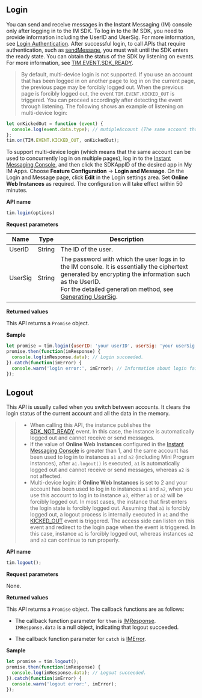 ## Login
You can send and receive messages in the Instant Messaging (IM) console only after logging in to the IM SDK. To log in to the IM SDK, you need to provide information including the UserID and UserSig. For more information, see [Login Authentication](https://intl.cloud.tencent.com/document/product/1047/33517). After successful login, to call APIs that require authentication, such as [sendMessage](https://imsdk-1252463788.file.myqcloud.com/IM_DOC/Web/SDK.html#sendMessage), you must wait until the SDK enters the ready state. You can obtain the status of the SDK by listening on events. For more information, see [TIM.EVENT.SDK_READY](https://imsdk-1252463788.file.myqcloud.com/IM_DOC/Web/module-EVENT.html#.SDK_READY).

>By default, multi-device login is not supported. If you use an account that has been logged in on another page to log in on the current page, the previous page may be forcibly logged out. When the previous page is forcibly logged out, the event `TIM.EVENT.KICKED_OUT` is triggered. You can proceed accordingly after detecting the event through listening. The following shows an example of listening on multi-device login:
```javascript
let onKickedOut = function (event) {
  console.log(event.data.type); // mutipleAccount (The same account that is used to log in on multiple pages on the same device is forcibly logged out.)
};
tim.on(TIM.EVENT.KICKED_OUT, onKickedOut);
```
To support multi-device login (which means that the same account can be used to concurrently log in on multiple pages), log in to the [Instant Messaging Console](https://console.cloud.tencent.com/im), and then click the SDKAppID of the desired app in My IM Apps. Choose **Feature Configuration** -> **Login and Message**. On the Login and Message page, click **Edit** in the Login settings area. Set **Online Web Instances** as required. The configuration will take effect within 50 minutes.

**API name**

```javascript
tim.login(options)
```

**Request parameters**

| Name | Type | Description |
| --------- | -------- | ------------------------------------------------------------ |
| UserID | String | The ID of the user. |
| UserSig | String | The password with which the user logs in to the IM console. It is essentially the ciphertext generated by encrypting the information such as the UserID.<br/>For the detailed generation method, see [Generating UserSig](https://intl.cloud.tencent.com/document/product/1047/34385). |

**Returned values**

This API returns a `Promise` object.

**Sample**

```javascript
let promise = tim.login({userID: 'your userID', userSig: 'your userSig'});
promise.then(function(imResponse) {
  console.log(imResponse.data); // Login succeeded.
}).catch(function(imError) {
  console.warn('login error:', imError); // Information about login failure.
});
```



## Logout
This API is usually called when you switch between accounts. It clears the login status of the current account and all the data in the memory.
>
>- When calling this API, the instance publishes the [SDK_NOT_READY](https://imsdk-1252463788.file.myqcloud.com/IM_DOC/Web/module-EVENT.html#.SDK_NOT_READY) event. In this case, the instance is automatically logged out and cannot receive or send messages.
>- If the value of **Online Web Instances** configured in the [Instant Messaging Console](https://console.cloud.tencent.com/im) is greater than 1, and the same account has been used to log in to instances `a1` and `a2` (including Mini Program instances), after `a1.logout()` is executed, `a1` is automatically logged out and cannot receive or send messages, whereas `a2` is not affected.<br/>
>- Multi-device login: if **Online Web Instances** is set to 2 and your account has been used to log in to instances `a1` and `a2`, when you use this account to log in to instance `a3`, either `a1` or `a2` will be forcibly logged out. In most cases, the instance that first enters the login state is forcibly logged out. Assuming that `a1` is forcibly logged out, a logout process is internally executed in `a1` and the [KICKED_OUT](https://imsdk-1252463788.file.myqcloud.com/IM_DOC/Web/module-EVENT.html#.KICKED_OUT) event is triggered. The access side can listen on this event and redirect to the login page when the event is triggered. In this case, instance `a1` is forcibly logged out, whereas instances `a2` and `a3` can continue to run properly.

**API name**

```js
tim.logout();
```

**Request parameters**

None.

**Returned values**

This API returns a `Promise` object. The callback functions are as follows:
- The callback function parameter for `then` is [IMResponse](https://imsdk-1252463788.file.myqcloud.com/IM_DOC/Web/global.html#IMResponse). `IMResponse.data` is a null object, indicating that logout succeeded.

- The callback function parameter for `catch` is [IMError](https://imsdk-1252463788.file.myqcloud.com/IM_DOC/Web/global.html#IMError).

**Sample**

```js
let promise = tim.logout();
promise.then(function(imResponse) {
  console.log(imResponse.data); // Logout succeeded.
}).catch(function(imError) {
  console.warn('logout error:', imError);
});
```

